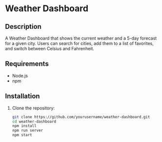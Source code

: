 # Weather Dashboard

## Description

A Weather Dashboard that shows the current weather and a 5-day forecast for a given city. Users can search for cities, add them to a list of favorites, and switch between Celsius and Fahrenheit.

## Requirements

- Node.js
- npm

## Installation

1. Clone the repository:
   ```bash
   git clone https://github.com/yourusername/weather-dashboard.git
   cd weather-dashboard
   npm install
   npm run server
   npm start

   ```
